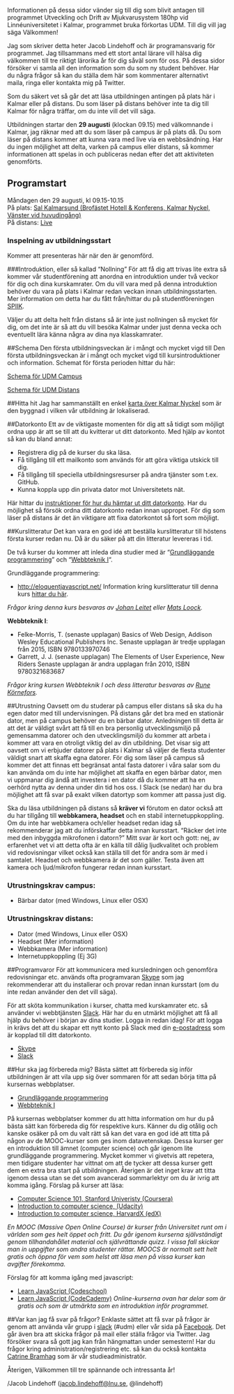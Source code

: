 Informationen på dessa sidor vänder sig till dig som blivit antagen till programmet Utveckling och Drift av Mjukvarusystem 180hp vid Linnéuniversitetet i Kalmar, programmet bruka förkortas UDM. Till dig vill jag säga Välkommen!

Jag som skriver detta heter Jacob Lindehoff och är programansvarig för programmet. Jag tillsammans med ett stort antal lärare vill hälsa dig välkommen till tre riktigt lärorika år för dig såväl som för oss. På dessa sidor försöker vi samla all den information som du som ny student behöver. Har du några frågor så kan du ställa dem här som kommentarer alternativt maila, ringa eller kontakta mig på Twitter.

Som du säkert vet så går det att läsa utbildningen antingen på plats här i Kalmar eller på distans. Du som läser på distans behöver inte ta dig till Kalmar för några träffar, om du inte vill det vill säga.

Utbildningen startar den **29 augusti** (klockan 09.15) med välkomnande i Kalmar, jag räknar med att du som läser på campus är på plats då. Du som läser på distans kommer att kunna vara med live via en webbsändning. Har du ingen möjlighet att delta, varken på campus eller distans, så kommer informationen att spelas in och publiceras nedan efter det att aktiviteten genomförts.

## Programstart
Måndagen den 29 augusti, kl 09.15-10.15 <br />
På plats: [Sal Kalmarsund (Brofästet Hotell & Konferens, Kalmar Nyckel, Vänster vid huvudingång)](http://www.hitta.se/LargeMap.aspx?z=1&mp=%3Cpts%3E%3Cpt%20x%3D%221533942%22%20y%3D%226283593%22%20i%3D%22http%3A//www.hitta.se/images/point.png%22%3E%3Ct%3EFri%20parkering%3C/t%3E%3C/pt%3E%3Cpt%20x%3D%221533904%22%20y%3D%226283716%22%20i%3D%22http%3A//www.hitta.se/images/point.png%22%3E%3Ct%3EFri%20parkering%3C/t%3E%3C/pt%3E%3Cpt%20x%3D%221533815%22%20y%3D%226283590%22%20i%3D%22http%3A//www.hitta.se/images/point.png%22%3E%3Ct%3EHuvudentr%E9%2C%20Kalmar%20Nyckel%3C/t%3E%3C/pt%3E%3Cpt%20x%3D%221533769%22%20y%3D%226283604%22%20i%3D%22http%3A//www.hitta.se/images/point.png%22%3E%3Ct%3ESal%3A%20Kalmarsund%3C/t%3E%3C/pt%3E%3C/pts%3E) <br />
På distans: [Live](https://coursepress.lnu.se/program/utveckling-och-drift-av-mjukvarusystem/live)

### Inspelning av utbildningsstart
Kommer att presenteras här när den är genomförd.

###Introduktion, eller så kallad “Nollning”
För att få dig att trivas lite extra så kommer vår studentförening att anordna en introduktion under två veckor för dig och dina kurskamrater. Om du vill vara med på denna introduktion behöver du vara på plats i Kalmar redan veckan innan utbildningsstarten. Mer information om detta har du fått från/hittar du på studentföreningen [SPIIK](http://nollning.spiik.com/).

Väljer du att delta helt från distans så är inte just nollningen så mycket för dig, om det inte är så att du vill besöka Kalmar under just denna vecka och eventuellt lära känna några av dina nya klasskamrater.

##Schema
Den första utbildningsveckan är i mångt och mycket vigd till Den första utbildningsveckan är i mångt och mycket vigd till kursintroduktioner och information. Schemat för första perioden hittar du här:

[Schema för UDM Campus](https://se.timeedit.net/web/lnu/db1/schema1/riqwQQ7lY6XZ6qQyYp747ZY066Zcw5lQ9Z66765Q3YoQ63WQW3XZ8c1r20QqZWmQ5bq6Zo.html)

[Schema för UDM Distans](https://se.timeedit.net/web/lnu/db1/schema1/riqwQQ7lY6XZ6qQyYp707ZY066Zcw5lQ9Z66775Q3YoQ63WQW3XZ8c1r20QqZWmQ5bq6Zo.html)

##Hitta hit
Jag har sammanställt en enkel [karta över Kalmar Nyckel](http://www.hitta.se/LargeMap.aspx?z=2&mp=%3Cpts%3E%3Cpt%20i%3D%22http%3A//www.hitta.se/images/point.png%22%20y%3D%226283712%22%20x%3D%221533908%22%3E%3Ct%3EFri%20parkering%3C/t%3E%3C/pt%3E%3Cpt%20i%3D%22http%3A//www.hitta.se/images/point.png%22%20y%3D%226283591%22%20x%3D%221533935%22%3E%3Ct%3EFri%20parkering%3C/t%3E%3C/pt%3E%3Cpt%20i%3D%22http%3A//www.hitta.se/images/point.png%22%20y%3D%226283694%22%20x%3D%221533881%22%3E%3Ct%3EStudententr%E9%3C/t%3E%3C/pt%3E%3Cpt%20i%3D%22http%3A//www.hitta.se/images/point.png%22%20y%3D%226283651%22%20x%3D%221533940%22%3E%3Ct%3EReception%3C/t%3E%3C/pt%3E%3Cpt%20i%3D%22http%3A//www.hitta.se/images/point.png%22%20y%3D%226282972%22%20x%3D%221534480%22%3E%3Ct%3EL%E5gprishotellet%20Svanen.%3C/t%3E%3C/pt%3E%3Cpt%20i%3D%22http%3A//www.hitta.se/images/point.png%22%20y%3D%226283634%22%20x%3D%221533870%22%3E%3Ct%3EKalmar%20Nyckel%3C/t%3E%3C/pt%3E%3C/pts%3E) som är den byggnad i vilken vår utbildning är lokaliserad.

##Datorkonto
Ett av de viktigaste momenten för dig att så tidigt som möjligt ordna upp är att se till att du kvitterar ut ditt datorkonto. Med hjälp av kontot så kan du bland annat:

* Registrera dig på de kurser du ska läsa.
* Få tillgång till ett mailkonto som används för att göra viktiga utskick till dig.
* Få tillgång till speciella utbildningsresurser på andra tjänster som t.ex. GitHub.
* Kunna koppla upp din privata dator mot Universitetets nät.

Här hittar du [instruktioner för hur du hämtar ut ditt datorkonto](https://lnu.se/utbildning/under-studierna/it-och-support/studentkonto/). Har du möjlighet så försök ordna ditt datorkonto redan innan uppropet. För dig som läser på distans är det än viktigare att fixa datorkontot så fort som möjligt.

##Kurslitteratur
Det kan vara en god idé att beställa kurslitteratur till höstens första kurser redan nu. Då är du säker på att din litteratur levereras i tid.

De två kurser du kommer att inleda dina studier med är “[Grundläggande programmering](https://coursepress.lnu.se/kurs/grundlaggande-programmering/)” och “[Webbteknik I](http://medieteknik.lnu.se/1me321/)“.

Grundläggande programmering:
* http://eloquentjavascript.net/
Information kring kurslitteratur till denna kurs [hittar du här](https://coursepress.lnu.se/kurs/grundlaggande-programmering/kurslitteratur/).

*Frågor kring denna kurs besvaras av [Johan Leitet](mailto:johan.leitet@lnu.se) eller [Mats Loock](mailto:mats.loock@lnu.se).*

**Webbteknik I**:
 * Felke-Morris, T. (senaste upplagan) Basics of Web Design, Addison Wesley Educational Publishers Inc.
 Senaste upplagan är tredje upplagan från 2015, ISBN 9780133970746
 * Garrett, J. J. (senaste upplagan) The Elements of User Experience, New Riders
 Senaste upplagan är andra upplagan från 2010, ISBN 9780321683687

*Frågor kring kursen Webbteknik I och dess litteratur besvaras av [Rune Körnefors](mailto:rune.kornefors@lnu.se).*

##Utrustning
Oavsett om du studerar på campus eller distans så ska du ha egen dator med till undervisningen. På distans går det bra med en stationär dator, men på campus behöver du en bärbar dator. Anledningen till detta är att det är väldigt svårt att få till en bra personlig utvecklingsmiljö på gemensamma datorer och den utvecklingsmiljö du kommer att arbeta i kommer att vara en otroligt viktig del av din utbildning. Det visar sig att oavsett om vi erbjuder datorer på plats i Kalmar så väljer de flesta studenter väldigt snart att skaffa egna datorer. För dig som läser på campus så kommer det att finnas ett begränsat antal fasta datorer i våra salar som du kan använda om du inte har möjlighet att skaffa en egen bärbar dator, men vi uppmanar dig ändå att investera i en dator då du kommer att ha en oerhörd nytta av denna under din tid hos oss. I Slack (se nedan) har du bra möjlighet att få svar på exakt vilken datortyp som kommer att passa just dig.

Ska du läsa utbildningen på distans så **kräver vi** förutom en dator också att du har tillgång till **webbkamera, headset** och en stabil internetuppkoppling.
Om du inte har webbkamera och/eller headset redan idag så rekommenderar jag att du införskaffar detta innan kursstart.
“Räcker det inte med den inbyggda mikrofonen i datorn?” Mitt svar är kort och gott: nej, av erfarenhet vet vi att detta ofta är en källa till dålig ljudkvalitet och problem vid redovisningar vilket också kan ställa till det för andra som är med i samtalet. Headset och webbkamera är det som gäller. Testa även att kamera och ljud/mikrofon fungerar redan innan kursstart.

### Utrustningskrav campus:
* Bärbar dator (med Windows, Linux eller OSX)

### Utrustningskrav distans:
* Dator (med Windows, Linux eller OSX)
* Headset (Mer information)
* Webbkamera (Mer information)
* Internetuppkoppling (Ej 3G)

##Programvaror
För att kommunicera med kursledningen och genomföra redovisningar etc. används ofta programvaran [Skype](http://www.skype.se/) som jag rekommenderar att du installerar och provar redan innan kursstart (om du inte redan använder den det vill säga).

För att sköta kommunikation i kurser, chatta med kurskamrater etc. så använder vi webbtjänsten [Slack](http://coursepress.slack.com/). Här har du en utmärkt möjlighet att få all hjälp du behöver i början av dina studier. Logga in redan idag! För att logga in krävs det att du skapar ett nytt konto på Slack med din [e-postadress](https://lnu.se/utbildning/under-studierna/it-och-support/studentmail/) som är kopplad till ditt datorkonto.
* [Skype](http://www.skype.se/)
* [Slack](http://coursepress.slack.com/)

##Hur ska jag förbereda mig?
Bästa sättet att förbereda sig inför utbildningen är att vila upp sig över sommaren för att sedan börja titta på kursernas webbplatser.
 * [Grundläggande programmering](https://coursepress.lnu.se/kurs/grundlaggande-programmering/)
 * [Webbteknik I](http://medieteknik.lnu.se/1me321/)

På kursernas webbplatser kommer du att hitta information om hur du på bästa sätt kan förbereda dig för respektive kurs.
Känner du dig otålig och kanske osäker på om du valt rätt så kan det vara en god idé att titta på någon av de MOOC-kurser som ges inom datavetenskap. Dessa kurser ger en introduktion till ämnet (computer science) och går igenom lite grundläggande programmering. Mycket kommer vi givetvis att repetera, men tidigare studenter har vittnat om att de tycker att dessa kurser gett dem en extra bra start på utbildningen. Återigen är det inget krav att titta igenom dessa utan se det som avancerad sommarlektyr om du är ivrig att komma igång.
Förslag på kurser att läsa:
* [Computer Science 101, Stanford Univeristy (Coursera)](https://www.coursera.org/course/cs101)
* [Introduction to computer science, (Udacity)](https://www.udacity.com/course/cs101)
* [Introduction to computer science, HarvardX (edX)](https://www.edx.org/course/harvardx/harvardx-cs50x-introduction-computer-1022#.U6rKB41_vfE)

*En MOOC (Massive Open Online Course) är kurser från Universitet runt om i världen som ges helt öppet och fritt. Du går igenom kurserna självständigt genom tillhandahållet material och självrättande quizz. I vissa fall skickar man in uppgifter som andra studenter rättar. MOOCS är normalt sett helt gratis och öppna för vem som helst att läsa men på vissa kurser kan avgifter förekomma.*

Förslag för att komma igång med javascript:
* [Learn JavaScript (Codeschool)](https://www.codeschool.com/learn/javascript)
* [Learn JavaScript (CodeCademy)](https://www.codecademy.com/learn/javascript)
*Online-kurserna ovan har delar som är gratis och som är utmärkta som en introduktion inför programmet.*

##Var kan jag få svar på frågor?
Enklaste sättet att få svar på frågor är genom att använda vår grupp i [slack](http://coursepress.slack.com/) (#udm) eller vår sida på [Facebook](https://www.facebook.com/utvecklingochdriftavmjukvarusystem). Det går även bra att skicka frågor på mail eller ställa frågor via Twitter. Jag försöker svara så gott jag kan från hängmattan under semestern! Har du frågor kring administration/registrering etc. så kan du också kontakta [Catrine Bramhag](http://lnu.se/personal/catrine.bramhag) som är vår studieadministratör.

Återigen, Välkommen till tre spännande och intressanta år!

/Jacob Lindehoff (jacob.lindehoff@lnu.se, @lindehoff)
